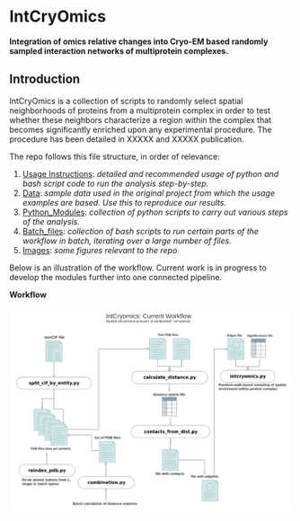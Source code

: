 # IntCryOmics
**Integration of omics relative changes into Cryo-EM based randomly sampled interaction networks of multiprotein complexes.**
## Introduction
IntCryOmics is a collection of scripts to randomly select spatial neighborhoods of proteins from a multiprotein complex in order to test whether these neighbors characterize a region within the complex that becomes significantly enriched upon any experimental procedure. The procedure has been detailed in XXXXX and XXXXX publication.

The repo follows this file structure, in order of relevance:

1. [Usage Instructions](https://github.com/MSeidelFed/IntCryOmics/blob/master/USAGE.md): _detailed and recommended usage of python and bash script code to run the analysis step-by-step._
2. [Data](https://github.com/MSeidelFed/IntCryOmics/tree/master/Data): _sample data used in the original project from which the usage examples are based. Use  this to reproduce our results._
3. [Python_Modules](https://github.com/MSeidelFed/IntCryOmics/tree/master/Python_Modules): _collection of python scripts to carry out various steps of the analysis._
4. [Batch_files](https://github.com/MSeidelFed/IntCryOmics/tree/master/Batch_files): _collection of bash scripts to run certain parts of the workflow in batch, iterating over a large number of files._
5. [Images](https://github.com/MSeidelFed/IntCryOmics/tree/master/images): _some figures relevant to the repo_

Below is an illustration of the workflow. Current work is in progress to develop the modules further into one connected pipeline. 

**Workflow**

![Workflow](images/intcryomics_workflow.png)

